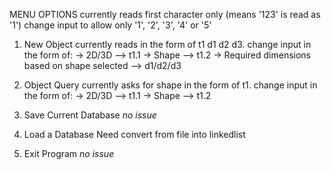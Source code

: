 MENU OPTIONS
	currently reads first character only (means '123' is read as '1')
	change input to allow only '1', '2', '3', '4' or '5'

1. New Object
	currently reads in the form of t1 d1 d2 d3.
	change input in the form of:
		-> 2D/3D						--> t1.1
		-> Shape						--> t1.2
		-> Required dimensions based on shape selected	--> d1/d2/d3

2. Object Query
	currently asks for shape in the form of t1.
	change input in the form of:
		-> 2D/3D	--> t1.1
		-> Shape	--> t1.2
		
3. Save Current Database
	*no issue*
	
4. Load a Database
	Need convert from file into linkedlist
	
5. Exit Program 
	*no issue*

		 
